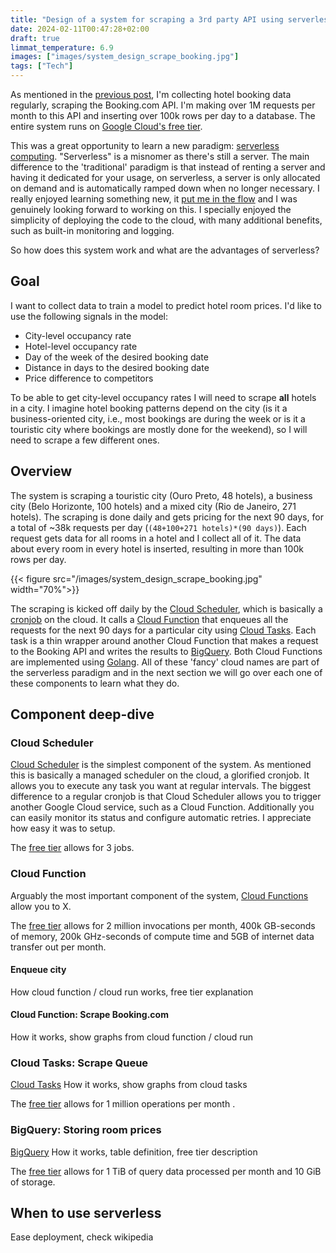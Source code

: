 ```yaml
---
title: "Design of a system for scraping a 3rd party API using serverless"
date: 2024-02-11T00:47:28+02:00
draft: true
limmat_temperature: 6.9
images: ["images/system_design_scrape_booking.jpg"]
tags: ["Tech"]
---
```

As mentioned in the [previous post](/posts/first-impressions-golang), I'm collecting hotel booking data regularly, scraping the Booking.com API. I'm making over 1M requests per month to this API and inserting over 100k rows per day to a database. The entire system runs on [Google Cloud's free tier](https://cloud.google.com/free/docs/gcp-free-tier). 

This was a great opportunity to learn a new paradigm: [serverless computing](https://en.wikipedia.org/wiki/Serverless_computing). "Serverless" is a misnomer as there's still a server. The main difference to the 'traditional' paradigm is that instead of renting a server and having it dedicated for your usage, on serverless, a server is only allocated on demand and is automatically ramped down when no longer necessary. I really enjoyed learning something new, it [put me in the flow](/posts/imagine-blogging-in-2022/#so-why-even-start-blogging-now) and I was genuinely looking forward to working on this. I specially enjoyed the simplicity of deploying the code to the cloud, with many additional benefits, such as built-in monitoring and logging.

So how does this system work and what are the advantages of serverless?

## Goal
I want to collect data to train a model to predict hotel room prices. I'd like to use the following signals in the model:
*  City-level occupancy rate
*  Hotel-level occupancy rate   
*  Day of the week of the desired booking date
*  Distance in days to the desired booking date
*  Price difference to competitors

To be able to get city-level occupancy rates I will need to scrape **all** hotels in a city. I imagine hotel booking patterns depend on the city (is it a business-oriented city, i.e., most bookings are during the week or is it a touristic city where bookings are mostly done for the weekend), so I will need to scrape a few different ones.

## Overview
The system is scraping a touristic city (Ouro Preto, 48 hotels), a business city (Belo Horizonte, 100 hotels) and a mixed city (Rio de Janeiro, 271 hotels). The scraping is done daily and gets pricing for the next 90 days, for a total of ~38k requests per day (`(48+100+271 hotels)*(90 days)`). Each request gets data for all rooms in a hotel and I collect all of it. The data about every room in every hotel is inserted, resulting in more than 100k rows per day.

{{< figure src="/images/system_design_scrape_booking.jpg" width="70%">}}

The scraping is kicked off daily by the [Cloud Scheduler](https://cloud.google.com/scheduler), which is basically a [cronjob](https://en.wikipedia.org/wiki/Cron) on the cloud. It calls a [Cloud Function](https://cloud.google.com/functions) that enqueues all the requests for the next 90 days for a particular city using [Cloud Tasks](https://cloud.google.com/tasks). Each task is a thin wrapper around another Cloud Function that makes a request to the Booking API and writes the results to [BigQuery](https://cloud.google.com/bigquery). Both Cloud Functions are implemented using [Golang](/posts/first-impressions-golang). All of these 'fancy' cloud names are part of the serverless paradigm and in the next section we will go over each one of these components to learn what they do.

## Component deep-dive
### Cloud Scheduler
[Cloud Scheduler](https://cloud.google.com/scheduler) is the simplest component of the system. As mentioned this is basically a managed scheduler on the cloud, a glorified cronjob. It allows you to execute any task you want at regular intervals. The biggest difference to a regular cronjob is that Cloud Scheduler allows you to trigger another Google Cloud service, such as a Cloud Function. Additionally you can easily monitor its status and configure automatic retries. I appreciate how easy it was to setup.

The [free tier](https://cloud.google.com/scheduler/pricing) allows for 3 jobs.

### Cloud Function
Arguably the most important component of the system, [Cloud Functions](https://cloud.google.com/functions?hl=en) allow you to X.

The [free tier](https://cloud.google.com/functions/pricing) allows for 2 million invocations per month, 400k GB-seconds of memory, 200k GHz-seconds of compute time and 5GB of internet data transfer out per month.

#### Enqueue city
How cloud function / cloud run works, free tier explanation

#### Cloud Function: Scrape Booking.com
How it works, show graphs from cloud function / cloud run

### Cloud Tasks: Scrape Queue
[Cloud Tasks](https://cloud.google.com/tasks)
How it works, show graphs from cloud tasks

The [free tier](https://cloud.google.com/tasks/pricing) allows for 1 million operations per month .

### BigQuery: Storing room prices
[BigQuery](https://cloud.google.com/bigquery/?hl=en)
How it works, table definition, free tier description

The [free tier](https://cloud.google.com/bigquery/pricing) allows for 1 TiB of query data processed per month and 10 GiB of storage. 

## When to use serverless
Ease deployment, check wikipedia